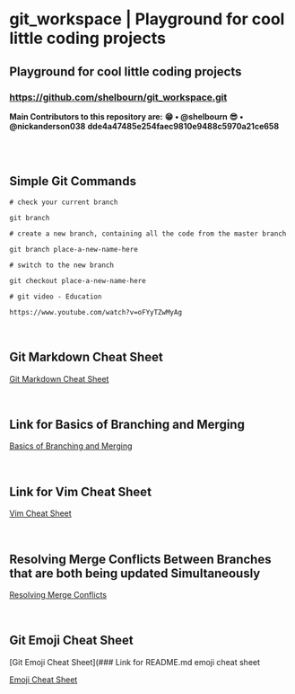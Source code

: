 # git_workspace | Playground for cool little coding projects
## Playground for cool little coding projects
### https://github.com/shelbourn/git_workspace.git
**Main Contributors to this repository are:**
**:grin: • @shelbourn**
**:sunglasses: • @nickanderson038**
**dde4a47485e254faec9810e9488c5970a21ce658**

<br>
<br>

## Simple Git Commands

```
# check your current branch

git branch

# create a new branch, containing all the code from the master branch

git branch place-a-new-name-here

# switch to the new branch

git checkout place-a-new-name-here

# git video - Education

https://www.youtube.com/watch?v=oFYyTZwMyAg
```

<br>

## Git Markdown Cheat Sheet

[Git Markdown Cheat Sheet](https://github.com/adam-p/markdown-here/wiki/Markdown-Cheatsheet)

<br>

## Link for Basics of Branching and Merging

[Basics of Branching and Merging](https://git-scm.com/book/en/v2/Git-Branching-Basic-Branching-and-Merging)

<br>

## Link for Vim Cheat Sheet

[Vim Cheat Sheet](https://vim.rtorr.com/)

<br>

## Resolving Merge Conflicts Between Branches that are both being updated Simultaneously

[Resolving Merge Conflicts](https://help.github.com/articles/resolving-a-merge-conflict-using-the-command-line/)

<br>

## Git Emoji Cheat Sheet

[Git Emoji Cheat Sheet](### Link for README.md emoji cheat sheet

[Emoji Cheat Sheet](https://gist.github.com/roachhd/1f029bd4b50b8a524f3c)
